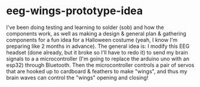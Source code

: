# eeg-wings-prototype-idea
I've been doing testing and learning to solder (sob) and how the components work, as well as making a design & general plan & gathering components for a fun idea for a Halloween costume (yeah, I know I'm preparing like 2 months in advance). The general idea is: I modify this EEG headset (done already, but it broke so I'll have to redo it) to send my brain signals to a a microcontroller (I'm going to replace the arduino uno with an esp32) through Bluetooth. Then the microcontroller controls a pair of servos that are hooked up to cardboard & feathers to make "wings", and thus my brain waves can control the "wings" opening and closing!
